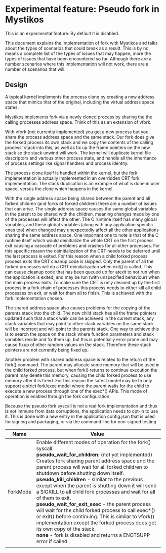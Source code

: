 # Experimental feature: Pseudo fork in Mystikos

This is an experimental feature. By default it is disabled.

This document explains the implementation of fork with Mystikos and talks about the types of scenarios that could break as a result.
This is by no means a complete list of the types of issues that may happen, more the types of issues that have been encountered so far.
Although there are a number scenarios where this implementation will not work, there are a number of scenarios that will.

## Design

A typical kernel implements the process clone by creating a new address space that mimics that of the original, including the virtual address space states.

Mystikos implements fork via a newly cloned process by sharing the the calling processes address space.
Think of this as an extension of vfork.

With vfork (not currently implemented) you get a new process but you share the process address space and the same stack.
Our fork does give the forked process its own stack and we copy the contents of the calling process' stack into this, as well as fix up the frame pointers on the new stack so the stack unwind will work.
The kernel will duplicate kernel file descriptors and various other process state, and handle all the inheritance of process settings like signal handlers and process identity.

The process clone itself is handled within the kernel, but the fork implementation is actually implemented in an overridden CRT fork implementation. The stack duplication is an example of what is done in user space, versus the clone which happens in the kernel.

 With the single address space being shared between the parent and all forked children (and forks of forked children) there are a number of issues that can arise.
 The single address space causes the same global variables in the parent to be shared with the children, meaning changes made by one of the processes will affect the other.
 The C runtime itself has many global variables, and these global variables (along with any application specific ones too) when changed may unexpectedly affect all the other applications sharing the same address space.
 One important one to note is that of the C runtime itself which would deinitialize the whole CRT on the first process exit causing a cascade of problems and crashes for all other processes.
 For this specific reason the deinitialization of the CRT needs to be deferred until the last process is exited. For this reason when a child forked process process exits the CRT cleanup code is skipped.
 Only the parent of all the forked processes will do a CRT deinitialization when exit() is called.
 This can cause cleanup code that has been queued up for atexit to not run when the application is exited, and may be run (with unspecified behaviour) when the main process exits.
 To make sure the CRT is only cleaned up by the first process in a fork chain of processes this process needs to either kill all child processes on exit, or wait for them all to finish.
 This is achieved with the fork implementation chosen.

 The shared address space also causes problems for the copying of the parents stack into the child.
 The new child stack has all the frame pointers updated such that a stack walk can be achieved in the current stack, any stack variables that may point to other stack variables on the same stack will be incorrect and will point to the parents stack. One  way to achieve this is to search the space on the stack where function parameters and stack variables reside and fix them up, but this is potentially error prone and may cause fixup of other random values on the stack. Therefore these stack pointers are not currently being fixed up.

 Another problem with shared address space is related to the return of the fork() command. The parent may allocate some memory that will be used in the child forked process, but when fork() returns to continue execution the parent may delete this memory, causing the child forked process to use memory after it is freed. For this reason the safest model may be to only support a strict fork/exec model where the parent waits for the child to execute a new process through one of the exec*() APIs. This mode of operation is enabled through the fork configuration.

Because the pseudo fork syscall is not a real fork implementation and thus is not immune from data corruptions, the application needs to opt-in to use it. This is done with a new entry in the application config.json that is used for signing and packaging, or via the command line for non-signed testing.

| Name | Value |
| -- | -- |
| ForkMode | Enable different modes of operation for the fork() syscall. <br> **pseudo_wait_for_children**: (not yet implemented) Creates fork sharing parent address space and the parent process will wait for all forked children to shutdown before shutting down itself. <br> **pseudo_kill_children** - similar to the previous except when the parent is shutting down it will send a SIGKILL to all child fork processes and wait for all of them to exit. <br> **pseudo_wait_for_exit_exec** - the parent process will wait for the child forked process to call exec*() or exit() before continuing. This is similar to vfork() implementation except the forked process does get its own copy of the stack. <br> **none** - fork is disabled and returns a ENOTSUPP error if called.|
| | |
